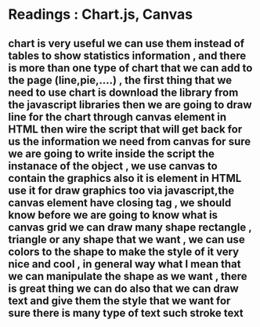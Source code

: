 # Readings : Chart.js, Canvas



## chart is very useful we can use them instead of tables to show statistics information , and there is more than one type of chart that we can add to the page (line,pie,....) , the first thing that we need to use chart is download the library from the javascript libraries then we are going to draw line for the chart through canvas element in HTML then wire the script that will get back for us the information we need from canvas for sure we are going to write inside the script the instanace of the object , we use canvas to contain the graphics also it is element in HTML use it for draw graphics too via javascript,the canvas element have closing tag , we should know before we are going to know what is  canvas grid we can draw many shape rectangle , triangle or any shape that we want  , we  can use colors to the shape  to make the style of it very nice and cool , in general way what I mean that we can manipulate the shape as we want , there is great thing we can do also that we can draw text and give them the style that we want  for sure there is many type of text such  stroke  text